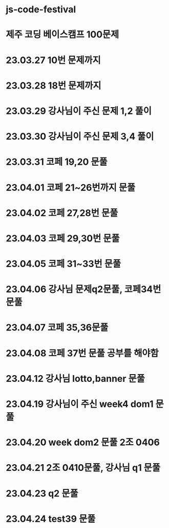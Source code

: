 # js-code-festival
# 제주 코딩 베이스캠프 100문제
# 23.03.27 10번 문제까지
# 23.03.28 18번 문제까지
# 23.03.29 강사님이 주신 문제 1,2 풀이
# 23.03.30 강사님이 주신 문제 3,4 풀이
# 23.03.31 코페 19,20 문풀
# 23.04.01 코페 21~26번까지 문풀
# 23.04.02 코페 27,28번 문풀
# 23.04.03 코페 29,30번 문풀
# 23.04.05 코페 31~33번 문풀
# 23.04.06 강사님 문제q2문풀, 코페34번 문풀
# 23.04.07 코페 35,36문풀
# 23.04.08 코페 37번 문풀 공부를 해야함
# 23.04.12 강사님 lotto,banner 문풀
# 23.04.19 강사님이 주신 week4 dom1 문풀
# 23.04.20 week dom2 문풀 2조 0406 
# 23.04.21 2조 0410문풀, 강사님 q1 문풀
# 23.04.23 q2 문풀
# 23.04.24 test39 문풀
